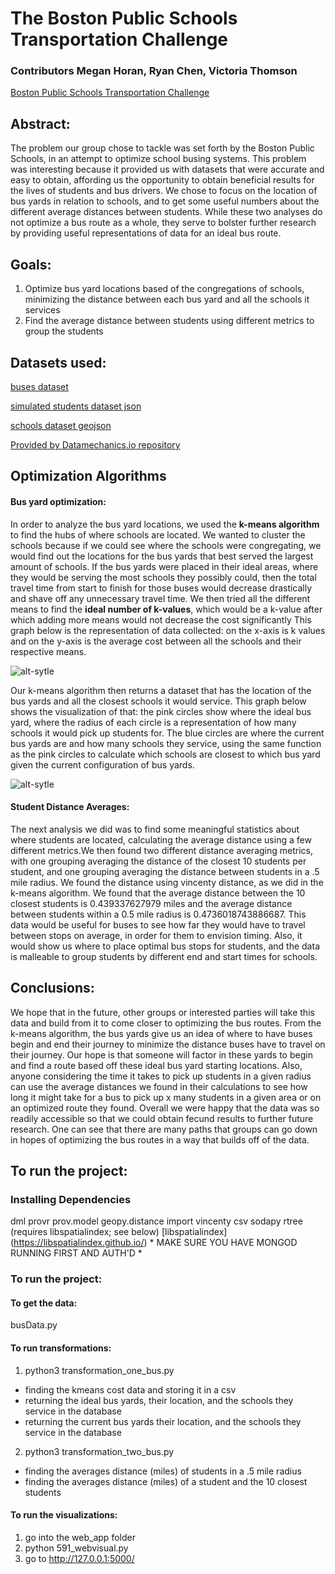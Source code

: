 
# The Boston Public Schools Transportation Challenge
### Contributors Megan Horan, Ryan Chen, Victoria Thomson

[Boston Public Schools Transportation Challenge](http://bostonpublicschools.org/transportationchallenge)

## Abstract:
The problem our group chose to tackle was set forth by the Boston Public Schools, in an attempt to optimize school busing systems. This problem was interesting because it provided us with datasets that were accurate and easy to obtain, affording us the opportunity to obtain beneficial results for the lives of students and bus drivers. We chose to focus on the location of bus yards in relation to schools, and to get some useful numbers about the different average distances between students. While these two analyses do not optimize a bus route as a whole, they serve to bolster further research by providing useful representations of data for an ideal bus route. 

## Goals:
1. Optimize bus yard locations based of the congregations of schools, minimizing the distance between each bus yard and all the schools it services
2. Find the average distance between students using different metrics to group the students

## Datasets used:
[buses dataset](http://datamechanics.io/data/_bps_transportation_challenge/buses.json)

[simulated students dataset json](http://datamechanics.io/data/_bps_transportation_challenge/students.json)

[schools dataset geojson](http://datamechanics.io/data/_bps_transportation_challenge/schools.json)

[Provided by Datamechanics.io repository](http://datamechanics.io/?prefix=_bps_transportation_challenge/)

## Optimization Algorithms

#### Bus yard optimization:
In order to analyze the bus yard locations, we used the **k-means algorithm** to find the hubs of where schools are located. We wanted to cluster the schools because if we could see where the schools were congregating, we would find out the locations for the bus yards that best served the largest amount of schools. If the bus yards were placed in their ideal areas, where they would be serving the most schools they possibly could, then the total travel time from start to finish for those buses would decrease drastically and shave off any unnecessary travel time. We then tried all the different means to find the **ideal number of k-values**, which would be a k-value after which adding more means would not decrease the cost significantly This graph below is the representation of data collected: on the x-axis is k values and on the y-axis is the average cost between all the schools and their respective means.

![alt-sytle](https://github.com/ryanscodebay/course-2017-spr-proj/blob/master/mrhoran_rnchen_vthomson/visualization/int_graph/kmeans_cost_image.png "kmeans cost")

Our k-means algorithm then returns a dataset that has the location of the bus yards and all the closest schools it would service. This graph below shows the visualization of that: the pink circles show where the ideal bus yard, where the radius of each circle is a representation of how many schools it would pick up students for. The blue circles are where the current bus yards are and how many schools they service, using the same function as the pink circles to calculate which schools are closest to which bus yard given the current configuration of bus yards.

![alt-sytle](https://github.com/ryanscodebay/course-2017-spr-proj/blob/master/mrhoran_rnchen_vthomson/visualization/kmeans-visual/bus_yard_image.png "bus_yard visual")

#### Student Distance Averages:

The next analysis we did was to find some meaningful statistics about where students are located, calculating the average distance using a few different metrics.We then found two different distance averaging metrics, with one grouping averaging the distance of the closest 10 students per student, and one grouping averaging the distance between students in a .5 mile radius. We found the distance using vincenty distance, as we did in the k-means algorithm. We found that the average distance between the 10 closest students is 0.439337627979 miles and the average distance between students within a 0.5 mile radius is 0.4736018743886687. This data would be useful for buses to see how far they would have to travel between stops on average, in order for them to envision timing. Also, it would show us where to place optimal bus stops for students, and the data is malleable to group students by different end and start times for schools. 

## Conclusions:

We hope that in the future, other groups or interested parties will take this data and build from it to come closer to optimizing the bus routes. From the k-means algorithm, the bus yards give us an idea of where to have buses begin and end their journey to minimize the distance buses have to travel on their journey. Our hope is that someone will factor in these yards to begin and find a route based off these ideal bus yard starting locations. Also, anyone considering the time it takes to pick up students in a given radius can use the average distances we found in their calculations to see how long it might take for a bus to pick up x many students in a given area or on an optimized route they found. Overall we were happy that the data was so readily accessible so that we could obtain fecund results to further future research. One can see that there are many paths that groups can go down in hopes of optimizing the bus routes in a way that builds off of the data.

## To run the project:

### Installing Dependencies

dml
provr
prov.model
geopy.distance import vincenty
csv
sodapy
rtree (requires libspatialindex; see below)
[libspatialindex] (https://libspatialindex.github.io/) * MAKE SURE YOU HAVE MONGOD RUNNING FIRST AND AUTH'D *

### To run the project:

#### To get the data:

busData.py

#### To run transformations:
1. python3 transformation_one_bus.py
  * finding the kmeans cost data and storing it in a csv
  * returning the ideal bus yards, their location, and the schools they service in the database
  * returning the current bus yards their location, and the schools they service in the database

2. python3 transformation_two_bus.py
  * finding the averages distance (miles) of students in a .5 mile radius
  * finding the averages distance (miles) of a student and the 10 closest students 

#### To run the visualizations:

1. go into the web_app folder
2. python 591_webvisual.py
3. go to http://127.0.0.1:5000/

